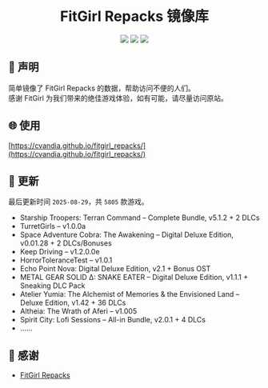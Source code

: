 ﻿<div align="center">

# FitGirl Repacks 镜像库

![](https://count.getloli.com/get/@fitgirl_repacks?theme=booru-lewd)
![](https://img.shields.io/badge/ci-passing-brightgreen.svg?logo=github) ![](https://img.shields.io/badge/license-MIT-brightgreen.svg)

</div>

## 📜 声明
简单镜像了 FitGirl Repacks 的数据，帮助访问不便的人们。  
感谢 FitGirl 为我们带来的绝佳游戏体验，如有可能，请尽量访问原站。

## 🌐 使用
[https://cvandia.github.io/fitgirl_repacks/](https://cvandia.github.io/fitgirl_repacks/)

## 🔄 更新
最后更新时间 `2025-08-29`，共 `5805` 款游戏。
- Starship Troopers: Terran Command – Complete Bundle, v5.1.2 + 2 DLCs
- TurretGirls – v1.0.0a
- Space Adventure Cobra: The Awakening – Digital Deluxe Edition, v0.01.28 + 2 DLCs/Bonuses
- Keep Driving – v1.2.0.0e
- HorrorToleranceTest – v1.0.1
- Echo Point Nova: Digital Deluxe Edition, v2.1 + Bonus OST
- METAL GEAR SOLID Δ: SNAKE EATER – Digital Deluxe Edition, v1.1.1 + Sneaking DLC Pack
- Atelier Yumia: The Alchemist of Memories & the Envisioned Land – Deluxe Edition, v1.42 + 36 DLCs
- Altheia: The Wrath of Aferi – v1.005
- Spirit City: Lofi Sessions – All-in Bundle, v2.0.1 + 4 DLCs
- ……

## 🙏 感谢
- [FitGirl Repacks](https://fitgirl-repacks.site/)
